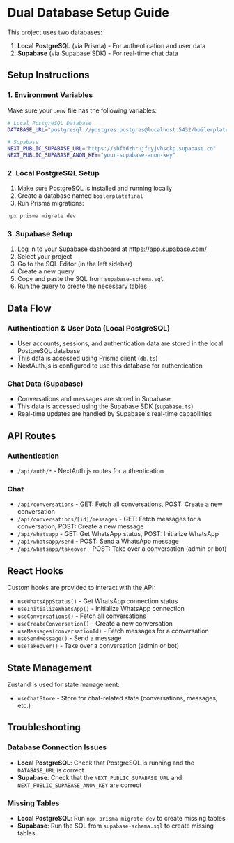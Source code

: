 # Dual Database Setup Guide

This project uses two databases:
1. **Local PostgreSQL** (via Prisma) - For authentication and user data
2. **Supabase** (via Supabase SDK) - For real-time chat data

## Setup Instructions

### 1. Environment Variables

Make sure your `.env` file has the following variables:

```bash
# Local PostgreSQL Database
DATABASE_URL="postgresql://postgres:postgres@localhost:5432/boilerplatefinal?schema=public"

# Supabase
NEXT_PUBLIC_SUPABASE_URL="https://sbftdzhrujfuyjvhsckp.supabase.co"
NEXT_PUBLIC_SUPABASE_ANON_KEY="your-supabase-anon-key"
```

### 2. Local PostgreSQL Setup

1. Make sure PostgreSQL is installed and running locally
2. Create a database named `boilerplatefinal`
3. Run Prisma migrations:

```bash
npx prisma migrate dev
```

### 3. Supabase Setup

1. Log in to your Supabase dashboard at https://app.supabase.com/
2. Select your project
3. Go to the SQL Editor (in the left sidebar)
4. Create a new query
5. Copy and paste the SQL from `supabase-schema.sql`
6. Run the query to create the necessary tables

## Data Flow

### Authentication & User Data (Local PostgreSQL)

- User accounts, sessions, and authentication data are stored in the local PostgreSQL database
- This data is accessed using Prisma client (`db.ts`)
- NextAuth.js is configured to use this database for authentication

### Chat Data (Supabase)

- Conversations and messages are stored in Supabase
- This data is accessed using the Supabase SDK (`supabase.ts`)
- Real-time updates are handled by Supabase's real-time capabilities

## API Routes

### Authentication

- `/api/auth/*` - NextAuth.js routes for authentication

### Chat

- `/api/conversations` - GET: Fetch all conversations, POST: Create a new conversation
- `/api/conversations/[id]/messages` - GET: Fetch messages for a conversation, POST: Create a new message
- `/api/whatsapp` - GET: Get WhatsApp status, POST: Initialize WhatsApp
- `/api/whatsapp/send` - POST: Send a WhatsApp message
- `/api/whatsapp/takeover` - POST: Take over a conversation (admin or bot)

## React Hooks

Custom hooks are provided to interact with the API:

- `useWhatsAppStatus()` - Get WhatsApp connection status
- `useInitializeWhatsApp()` - Initialize WhatsApp connection
- `useConversations()` - Fetch all conversations
- `useCreateConversation()` - Create a new conversation
- `useMessages(conversationId)` - Fetch messages for a conversation
- `useSendMessage()` - Send a message
- `useTakeover()` - Take over a conversation (admin or bot)

## State Management

Zustand is used for state management:

- `useChatStore` - Store for chat-related state (conversations, messages, etc.)

## Troubleshooting

### Database Connection Issues

- **Local PostgreSQL**: Check that PostgreSQL is running and the `DATABASE_URL` is correct
- **Supabase**: Check that the `NEXT_PUBLIC_SUPABASE_URL` and `NEXT_PUBLIC_SUPABASE_ANON_KEY` are correct

### Missing Tables

- **Local PostgreSQL**: Run `npx prisma migrate dev` to create missing tables
- **Supabase**: Run the SQL from `supabase-schema.sql` to create missing tables
